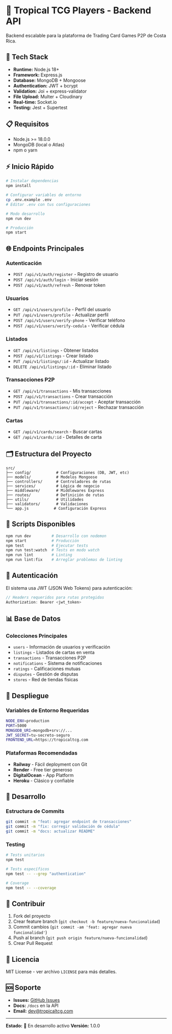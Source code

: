 # 🎯 Tropical TCG Players - Backend API

Backend escalable para la plataforma de Trading Card Games P2P de Costa Rica.

## 🚀 Tech Stack

- **Runtime:** Node.js 18+
- **Framework:** Express.js
- **Database:** MongoDB + Mongoose
- **Authentication:** JWT + bcrypt
- **Validation:** Joi + express-validator
- **File Upload:** Multer + Cloudinary
- **Real-time:** Socket.io
- **Testing:** Jest + Supertest

## 📋 Requisitos

- Node.js >= 18.0.0
- MongoDB (local o Atlas)
- npm o yarn

## ⚡ Inicio Rápido

```bash
# Instalar dependencias
npm install

# Configurar variables de entorno
cp .env.example .env
# Editar .env con tus configuraciones

# Modo desarrollo
npm run dev

# Producción
npm start
```

## 🌐 Endpoints Principales

### Autenticación
- `POST /api/v1/auth/register` - Registro de usuario
- `POST /api/v1/auth/login` - Iniciar sesión
- `POST /api/v1/auth/refresh` - Renovar token

### Usuarios
- `GET /api/v1/users/profile` - Perfil del usuario
- `PUT /api/v1/users/profile` - Actualizar perfil
- `POST /api/v1/users/verify-phone` - Verificar teléfono
- `POST /api/v1/users/verify-cedula` - Verificar cédula

### Listados
- `GET /api/v1/listings` - Obtener listados
- `POST /api/v1/listings` - Crear listado
- `PUT /api/v1/listings/:id` - Actualizar listado
- `DELETE /api/v1/listings/:id` - Eliminar listado

### Transacciones P2P
- `GET /api/v1/transactions` - Mis transacciones
- `POST /api/v1/transactions` - Crear transacción
- `PUT /api/v1/transactions/:id/accept` - Aceptar transacción
- `PUT /api/v1/transactions/:id/reject` - Rechazar transacción

### Cartas
- `GET /api/v1/cards/search` - Buscar cartas
- `GET /api/v1/cards/:id` - Detalles de carta

## 🗂️ Estructura del Proyecto

```
src/
├── config/           # Configuraciones (DB, JWT, etc)
├── models/           # Modelos Mongoose
├── controllers/      # Controladores de rutas
├── services/         # Lógica de negocio
├── middleware/       # Middlewares Express
├── routes/           # Definición de rutas
├── utils/            # Utilidades
├── validators/       # Validaciones
└── app.js           # Configuración Express
```

## 🔧 Scripts Disponibles

```bash
npm run dev         # Desarrollo con nodemon
npm start           # Producción
npm test            # Ejecutar tests
npm run test:watch  # Tests en modo watch
npm run lint        # Linting
npm run lint:fix    # Arreglar problemas de linting
```

## 🔐 Autenticación

El sistema usa JWT (JSON Web Tokens) para autenticación:

```javascript
// Headers requeridos para rutas protegidas
Authorization: Bearer <jwt_token>
```

## 📊 Base de Datos

### Colecciones Principales

- `users` - Información de usuarios y verificación
- `listings` - Listados de cartas en venta
- `transactions` - Transacciones P2P
- `notifications` - Sistema de notificaciones
- `ratings` - Calificaciones mutuas
- `disputes` - Gestión de disputas
- `stores` - Red de tiendas físicas

## 🚀 Despliegue

### Variables de Entorno Requeridas

```bash
NODE_ENV=production
PORT=5000
MONGODB_URI=mongodb+srv://...
JWT_SECRET=tu-secreto-seguro
FRONTEND_URL=https://tropicaltcg.com
```

### Plataformas Recomendadas

- **Railway** - Fácil deployment con Git
- **Render** - Free tier generoso
- **DigitalOcean** - App Platform
- **Heroku** - Clásico y confiable

## 📝 Desarrollo

### Estructura de Commits

```bash
git commit -m "feat: agregar endpoint de transacciones"
git commit -m "fix: corregir validación de cédula"
git commit -m "docs: actualizar README"
```

### Testing

```bash
# Tests unitarios
npm test

# Tests específicos
npm test -- --grep "authentication"

# Coverage
npm test -- --coverage
```

## 🤝 Contribuir

1. Fork del proyecto
2. Crear feature branch (`git checkout -b feature/nueva-funcionalidad`)
3. Commit cambios (`git commit -am 'feat: agregar nueva funcionalidad'`)
4. Push al branch (`git push origin feature/nueva-funcionalidad`)
5. Crear Pull Request

## 📜 Licencia

MIT License - ver archivo `LICENSE` para más detalles.

## 🆘 Soporte

- **Issues:** [GitHub Issues](https://github.com/tu-usuario/tropical-tcg-backend/issues)
- **Docs:** `/docs` en la API
- **Email:** dev@tropicaltcg.com

---

**Estado:** 🚧 En desarrollo activo
**Versión:** 1.0.0